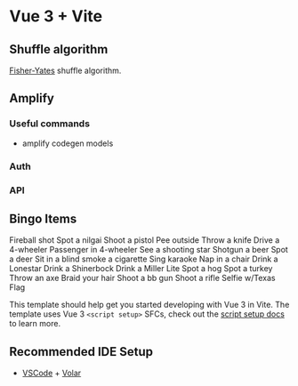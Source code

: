 # Vue 3 + Vite

## Shuffle algorithm

[Fisher-Yates](https://stackoverflow.com/questions/2450954/how-to-randomize-shuffle-a-javascript-array) shuffle algorithm.

## Amplify

### Useful commands

- amplify codegen models

### Auth

### API

## Bingo Items

Fireball shot
Spot a nilgai
Shoot a pistol
Pee outside
Throw a knife
Drive a 4-wheeler
Passenger in 4-wheeler
See a shooting star
Shotgun a beer
Spot a deer
Sit in a blind
smoke a cigarette
Sing karaoke
Nap in a chair
Drink a Lonestar
Drink a Shinerbock
Drink a Miller Lite
Spot a hog
Spot a turkey
Throw an axe
Braid your hair
Shoot a bb gun
Shoot a rifle
Selfie w/Texas Flag

This template should help get you started developing with Vue 3 in Vite. The template uses Vue 3 `<script setup>` SFCs, check out the [script setup docs](https://v3.vuejs.org/api/sfc-script-setup.html#sfc-script-setup) to learn more.

## Recommended IDE Setup

- [VSCode](https://code.visualstudio.com/) + [Volar](https://marketplace.visualstudio.com/items?itemName=johnsoncodehk.volar)
